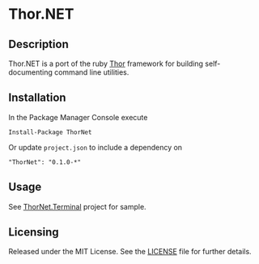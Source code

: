 # Thor.NET

## Description
Thor.NET is a port of the ruby [Thor][] framework for building self-documenting command line utilities.

[thor]: http://whatisthor.com/

## Installation
In the Package Manager Console execute

    Install-Package ThorNet

Or update `project.json` to include a dependency on

    "ThorNet": "0.1.0-*"

## Usage
See [ThorNet.Terminal][] project for sample.

[ThorNet.Terminal]: src/ThorNet.Terminal/Program.cs

## Licensing
Released under the MIT License.  See the [LICENSE][] file for further details.

[license]: LICENSE.md
